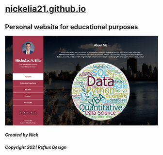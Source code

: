 # [nickelia21.github.io](https://nickelia21.github.io/)

## Personal website for educational purposes


![Front Page Preview](assets/images/preview.png?raw=true "Front Page")


##### Created by Nick
##### Copyright 2021 Reflux Design

